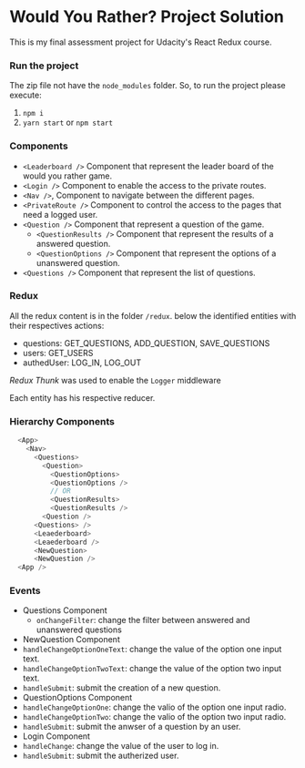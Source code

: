 # Would You Rather? Project Solution

This is my final assessment project for Udacity's React Redux course.

### Run the project

The zip file not have the `node_modules` folder. So, to run the project please execute:

1. `npm i`
2. `yarn start` or `npm start`

### Components

- `<Leaderboard />` Component that represent the leader board of the would you rather game.
- `<Login />` Component to enable the access to the private routes.
- `<Nav />`, Component to navigate between the different pages.
- `<PrivateRoute />` Component to control the access to the pages that need a logged user.
- `<Question />` Component that represent a question of the game.
  - `<QuestionResults />` Component that represent the results of a answered question.
  - `<QuestionOptions />` Component that represent the options of a unanswered question.
- `<Questions />` Component that represent the list of questions.

### Redux

All the redux content is in the folder `/redux`. below the identified entities with their respectives actions:

- questions: GET_QUESTIONS, ADD_QUESTION, SAVE_QUESTIONS
- users: GET_USERS
- authedUser: LOG_IN, LOG_OUT

_Redux Thunk_ was used to enable the `Logger` middleware

Each entity has his respective reducer.

### Hierarchy Components
```js
  <App>
    <Nav>
      <Questions>
        <Question>
          <QuestionOptions>
          <QuestionOptions />
          // OR
          <QuestionResults>
          <QuestionResults />
        <Question />
      <Questions> />
      <Leaederboard>
      <Leaederboard />
      <NewQuestion>
      <NewQuestion />
  <App />
```

### Events
- Questions Component
  - `onChangeFilter`: change the filter between answered and unanswered questions
- NewQuestion Component
- `handleChangeOptionOneText`: change the value of the option one input text.
- `handleChangeOptionTwoText`: change the value of the option two input text.
- `handleSubmit`: submit the creation of a new question.
- QuestionOptions Component
- `handleChangeOptionOne`: change the valio of the option one input radio.
- `handleChangeOptionTwo`: change the valio of the option two input radio.
- `handleSubmit`: submit the anwser of a question by an user.
- Login Component
- `handleChange`: change the value of the user to log in.
- `handleSubmit`: submit the autherized user.
